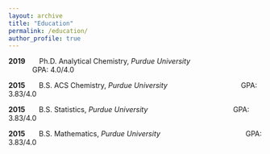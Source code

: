 ```yaml
---
layout: archive
title: "Education"
permalink: /education/
author_profile: true
---
```


**2019** &nbsp; &nbsp; &nbsp;  Ph.D. Analytical Chemistry, _Purdue University_ 
&nbsp; &nbsp; &nbsp; &nbsp; &nbsp; &nbsp; &nbsp; &nbsp; &nbsp; &nbsp; &nbsp; &nbsp; 
&nbsp; &nbsp; &nbsp; &nbsp; &nbsp; &nbsp; &nbsp; &nbsp; &nbsp; &nbsp; &nbsp; &nbsp;   GPA: 4.0/4.0 

**2015** &nbsp; &nbsp; &nbsp;  B.S. ACS Chemistry, _Purdue University_ 
&nbsp; &nbsp; &nbsp; &nbsp; &nbsp; &nbsp; &nbsp; &nbsp; &nbsp; &nbsp; &nbsp; &nbsp; &nbsp; &nbsp; &nbsp; &nbsp; &nbsp; &nbsp; GPA: 3.83/4.0 

**2015** &nbsp; &nbsp; &nbsp;  B.S. Statistics, _Purdue University_ 
&nbsp; &nbsp; &nbsp; &nbsp; &nbsp; &nbsp; &nbsp; &nbsp; &nbsp; &nbsp; &nbsp; &nbsp; &nbsp; &nbsp; &nbsp; &nbsp; &nbsp; &nbsp; &nbsp; &nbsp; &nbsp; GPA: 3.83/4.0 

**2015** &nbsp; &nbsp; &nbsp;  B.S. Mathematics, _Purdue University_ 
&nbsp; &nbsp; &nbsp; &nbsp; &nbsp; &nbsp; &nbsp; &nbsp; &nbsp; &nbsp; &nbsp; &nbsp; &nbsp; &nbsp; &nbsp; &nbsp; &nbsp; &nbsp; &nbsp; &nbsp; &nbsp; GPA: 3.83/4.0 
